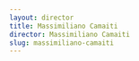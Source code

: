 ```yaml
---
layout: director
title: Massimiliano Camaiti
director: Massimiliano Camaiti
slug: massimiliano-camaiti
---
```

